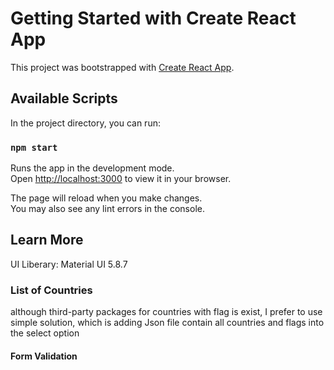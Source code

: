# Getting Started with Create React App

This project was bootstrapped with [Create React App](https://github.com/facebook/create-react-app).

## Available Scripts

In the project directory, you can run:

### `npm start`

Runs the app in the development mode.\
Open [http://localhost:3000](http://localhost:3000) to view it in your browser.

The page will reload when you make changes.\
You may also see any lint errors in the console.



## Learn More

UI Liberary: Material UI 5.8.7


### List of Countries

although third-party packages for countries with flag is exist, I prefer to use simple solution, which is adding Json file contain all countries and flags into the select option

#### Form Validation


